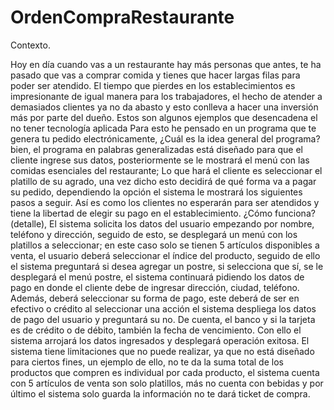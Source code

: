 # OrdenCompraRestaurante
Contexto. 

Hoy en día cuando vas a un restaurante hay más personas que antes, te ha pasado que vas a comprar comida y tienes que hacer largas filas para poder ser atendido. El tiempo que pierdes en los establecimientos es impresionante de igual manera para los trabajadores, el hecho de atender a demasiados clientes ya no da abasto y esto conlleva a hacer una inversión más por parte del dueño. Estos son algunos ejemplos que desencadena el no tener tecnología aplicada Para esto he pensado en un programa que te genera tu pedido electrónicamente, ¿Cuál es la idea general del programa? bien, el programa en palabras generalizadas está diseñado para que el cliente ingrese sus datos, posteriormente se le mostrará el menú con las comidas esenciales del restaurante; Lo que hará el cliente es seleccionar el platillo de su agrado, una vez dicho esto decidirá de qué forma va a pagar su pedido, dependiendo la opción el sistema le mostrará los siguientes pasos a seguir. Así es como los clientes no esperarán para ser atendidos y tiene la libertad de elegir su pago en el establecimiento. ¿Cómo funciona?(detalle), El sistema solicita los datos del usuario empezando por nombre, teléfono y dirección, seguido de esto, se desplegará un menú con los platillos a seleccionar; en este caso solo se tienen 5 artículos disponibles a venta, el usuario deberá seleccionar el índice del producto, seguido de ello el sistema preguntará si desea agregar un postre, si selecciona que sí, se le desplegará el menú postre, el sistema continuará pidiendo los datos de pago en donde el cliente debe de ingresar dirección, ciudad, teléfono. Además, deberá seleccionar su forma de pago, este deberá de ser en efectivo o crédito al seleccionar una acción el sistema despliega los datos de pago del usuario y preguntará su no. De cuenta, el banco y si la tarjeta es de crédito o de débito, también la fecha de vencimiento. Con ello el sistema arrojará los datos ingresados y desplegará operación exitosa. 
El sistema tiene limitaciones que no puede realizar, ya que no está diseñado para ciertos fines, un ejemplo de ello, no te da la suma total de los productos que compren es individual por cada producto, el sistema cuenta con 5 artículos de venta son solo platillos, más no cuenta con bebidas y por último el sistema solo guarda la información no te dará ticket de compra.

